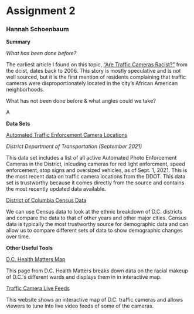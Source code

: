 # Assignment 2

### Hannah Schoenbaum

**Summary**

*What has been done before?*

The earliest article I found on this topic, [“Are Traffic Cameras Racist?”](https://dcist.com/story/06/06/08/are-traffic-cam/) from the dcist, dates back to 2006. This story is mostly speculative and is not well sourced, but it is the first mention of residents complaining that traffic cameras were disproportionately located in the city’s African American neighborhoods.

What has not been done before & what angles could we take?

A

**Data Sets**

[Automated Traffic Enforcement Camera Locations](https://ddot.dc.gov/sites/default/files/dc/sites/ddot/publication/attachments/ATEB%20active%20locations%2009.01.2021%5B17%5D.pdf)

*District Department of Transportation (September 2021)*

This data set includes a list of all active Automated Photo Enforcement Cameras in the District, inlcuding cameras for red light enforcment, speed enforcement, stop signs and oversized vehicles, as of Sept. 1, 2021. This is the most recent data on traffic camera locations from the DDOT. This data set is trustworthy because it comes directly from the source and contains the most recently updated data available.

[District of Columbia Census Data](https://www.census.gov/quickfacts/DC)

We can use Census data to look at the ethnic breakdown of D.C. districts and compare the data to that of other years and other major cities. Census data is typically the most trustworthy source for demographic data and can allow us to compare different sets of data to show demographic changes over time.

**Other Useful Tools**

[D.C. Health Matters Map](https://www.dchealthmatters.org/demographicdata/index/view?id=1502&localeTypeId=27)

This page from D.C. Health Matters breaks down data on the racial makeup of D.C.'s different wards and displays them in in interactive map.

[Traffic Camera Live Feeds](https://www.dctrafficinfo.org)

This website shows an interactive map of D.C. traffic cameras and allows viewers to tune into live video feeds of some of the cameras.
